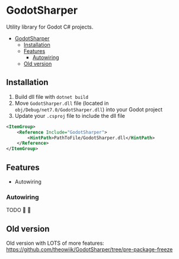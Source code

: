 # GodotSharper

Utility library for Godot C# projects.

- [GodotSharper](#godotsharper)
  - [Installation](#installation)
  - [Features](#features)
    - [Autowiring](#autowiring)
  - [Old version](#old-version)

## Installation

1. Build dll file with `dotnet build`
2. Move `GodotSharper.dll` file (located in `obj/Debug/net7.0/GodotSharper.dll`) into your Godot project
3. Update your `.csproj` file to include the dll file

```xml
<ItemGroup>
    <Reference Include="GodotSharper">
        <HintPath>PathToFile/GodotSharper.dll</HintPath>
    </Reference>
</ItemGroup>
```

## Features

- Autowiring

### Autowiring

TODO 🚧 👷

## Old version

Old version with LOTS of more features: https://github.com/theowiik/GodotSharper/tree/pre-package-freeze
